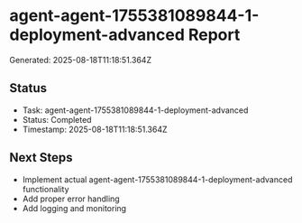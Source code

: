 # agent-agent-1755381089844-1-deployment-advanced Report

Generated: 2025-08-18T11:18:51.364Z

## Status
- Task: agent-agent-1755381089844-1-deployment-advanced
- Status: Completed
- Timestamp: 2025-08-18T11:18:51.364Z

## Next Steps
- Implement actual agent-agent-1755381089844-1-deployment-advanced functionality
- Add proper error handling
- Add logging and monitoring
